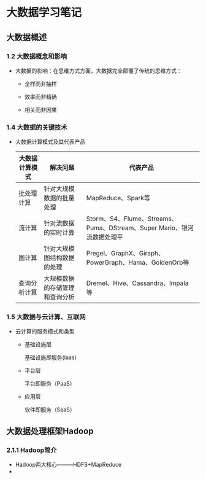 # 大数据学习笔记

## 大数据概述

### 1.2 大数据概念和影响

- 大数据的影响：在思维方式方面，大数据完全颠覆了传统的思维方式：

  - 全样而非抽样

  - 效率而非精确

  - 相关而非因果

### 1.4 大数据的关键技术

- 大数据计算模式及其代表产品

  | 大数据计算模式 | 解决问题                       | 代表产品                                                     |
  | -------------- | ------------------------------ | ------------------------------------------------------------ |
  | 批处理计算     | 针对大规模数据的批量处理       | MapReduce、Spark等                                           |
  | 流计算         | 针对流数据的实时计算           | Storm、S4、Flume、Streams、Puma、DStream、Super Mario、银河流数据处理平 |
  | 图计算         | 针对大规模图结构数据的处理     | Pregel、GraphX、Giraph、<br/>PowerGraph、Hama、GoldenOrb等   |
  | 查询分析计算   | 大规模数据的存储管理和查询分析 | Dremel、Hive、Cassandra、Impala<br/>等                       |



### 1.5 大数据与云计算、互联网

- 云计算的服务模式和类型

  - 基础设施层

    基础设施即服务(Iaas)

  - 平台层 

    平台即服务（PaaS） 

  - 应用层 

    软件即服务（SaaS）

## 大数据处理框架Hadoop

### 2.1.1 Hadoop简介

- Hadoop两大核心———HDFS+MapReduce
- 